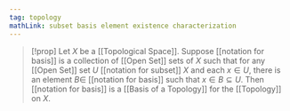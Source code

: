 ```yaml
---
tag: topology
mathLink: subset basis element existence characterization
---
```

> [!prop]
> Let $X$ be a [[Topological Space]]. Suppose [[notation for basis]] is a collection of [[Open Set]] sets of $X$ such that for any [[Open Set]] set $U$ [[notation for subset]] $X$ and each $x\in U$, there is an element $B\in$ [[notation for basis]] such that $x\in B\subseteq U$. Then [[notation for basis]] is a [[Basis of a Topology]] for the [[Topology]] on $X$.


